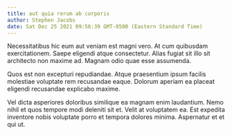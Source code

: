 ```yaml
---
title: aut quia rerum ab corporis
author: Stephen Jacobs
date: Sat Dec 25 2021 09:56:39 GMT-0500 (Eastern Standard Time)
---
```

Necessitatibus hic eum aut veniam est magni vero. At cum quibusdam exercitationem. Saepe eligendi atque consectetur. Alias fugiat sit illo sit architecto non maxime ad. Magnam odio quae esse assumenda.

 Quos est non excepturi repudiandae. Atque praesentium ipsum facilis molestiae voluptate rem recusandae eaque. Dolorum aperiam ea placeat eligendi recusandae explicabo maxime.

 Vel dicta asperiores doloribus similique ea magnam enim laudantium. Nemo nihil et quos tempore modi deleniti sit et. Velit at voluptatem ea. Est expedita inventore nobis voluptate porro et tempora dolores minima. Aspernatur et et qui ut.